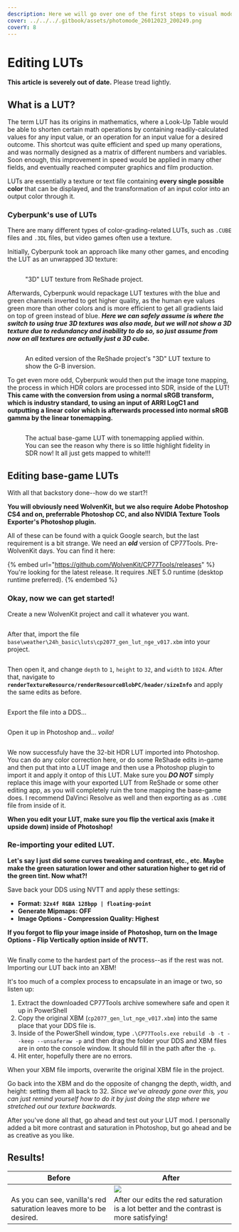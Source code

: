```yaml
---
description: Here we will go over one of the first steps to visual modding, editing LUTs!
cover: ../../../.gitbook/assets/photomode_26012023_200249.png
coverY: 8
---
```


# Editing LUTs


**This article is severely out of date.** Please tread lightly.


## What is a LUT?

The term LUT has its origins in mathematics, where a Look-Up Table would be able to shorten certain math operations by containing readily-calculated values for any input value, or an operation for an input value for a desired outcome. This shortcut was quite efficient and sped up many operations, and was normally designed as a matrix of different numbers and variables. Soon enough, this improvement in speed would be applied in many other fields, and eventually reached computer graphics and film production.

LUTs are essentially a texture or text file containing **every single possible color** that can be displayed, and the transformation of an input color into an output color through it.

### Cyberpunk's use of LUTs

There are many different types of color-grading-related LUTs, such as `.CUBE` files and `.3DL` files, but video games often use a texture.

Initially, Cyberpunk took an approach like many other games, and encoding the LUT as an unwrapped 3D texture:

<figure><img src="../../../.gitbook/assets/image (2) (3).png" alt=""><figcaption><p>"3D" LUT texture from ReShade project.</p></figcaption></figure>

Afterwards, Cyberpunk would repackage LUT textures with the blue and green channels inverted to get higher quality, as the human eye values green more than other colors and is more efficient to get all gradients laid on top of green instead of blue. _**Here we can safely assume is where the switch to using true 3D textures was also made, but we will not show a 3D texture due to redundancy and inability to do so, so just assume from now on all textures are actually just a 3D cube.**_

<figure><img src="../../../.gitbook/assets/lut_gb_inv.png" alt=""><figcaption><p>An edited version of the ReShade project's "3D" LUT texture to show the G-B inversion.</p></figcaption></figure>

To get even more odd, Cyberpunk would then put the image tone mapping, the process in which HDR colors are processed into SDR, inside of the LUT! **This came with the conversion from using a normal sRGB transform, which is industry standard, to using an input of ARRI LogC1 and outputting a linear color which is afterwards processed into normal sRGB gamma by the linear tonemapping.**

<figure><img src="../../../.gitbook/assets/cp2077_gen_lut_nge_v017.png" alt=""><figcaption><p>The actual base-game LUT with tonemapping applied within. You can see the reason why there is so little highlight fidelity in SDR now! It all just gets mapped to white!!!</p></figcaption></figure>

## Editing base-game LUTs

With all that backstory done--how do we start?!

**You will obviously need WolvenKit, but we also require Adobe Photoshop CS4 and on, preferrable Photoshop CC, and also NVIDIA Texture Tools Exporter's Photoshop plugin.**

All of these can be found with a quick Google search, but the last requirement is a bit strange. We need an _**old**_ version of CP77Tools. Pre-WolvenKit days. You can find it here:&#x20;

{% embed url="https://github.com/WolvenKit/CP77Tools/releases" %}
You're looking for the latest release. It requires .NET 5.0 runtime (desktop runtime preferred).
{% endembed %}

### **Okay, now we can get started!**

Create a new WolvenKit project and call it whatever you want.&#x20;

<div align="center">

<figure><img src="../../../.gitbook/assets/create_project.png" alt=""><figcaption></figcaption></figure>

</div>

After that, import the file `base\weather\24h_basic\luts\cp2077_gen_lut_nge_v017.xbm` into your project.

<figure><img src="../../../.gitbook/assets/Untitled-2.png" alt=""><figcaption></figcaption></figure>

Then open it, and change `depth` to `1`, `height` to `32`, and `width` to `1024`. After that, navigate to **`renderTextureResource/renderResourceBlobPC/header/sizeInfo`** and apply the same edits as before.

<figure><img src="../../../.gitbook/assets/apply_edits.png" alt=""><figcaption></figcaption></figure>

Export the file into a DDS...

<figure><img src="../../../.gitbook/assets/export_dds.png" alt=""><figcaption></figcaption></figure>

Open it up in Photoshop and... _voila!_

<figure><img src="../../../.gitbook/assets/Screenshot_20230126_071905.png" alt=""><figcaption></figcaption></figure>

We now successfuly have the 32-bit HDR LUT imported into Photoshop. You can do any color correction here, or do some ReShade edits in-game and then put that into a LUT image and then use a Photoshop plugin to import it and apply it ontop of this LUT. Make sure you _**DO NOT**_ simply replace this image with your exported LUT from ReShade or some other editing app, as you will completely ruin the tone mapping the base-game does. I recommend DaVinci Resolve as well and then exporting as as `.CUBE` file from inside of it.

**When you edit your LUT, make sure you flip the vertical axis (make it upside down) inside of Photoshop!**

### Re-importing your edited LUT.

**Let's say I just did some curves tweaking and contrast, etc., etc. Maybe make the green saturation lower and other saturation higher to get rid of the green tint. Now what?!**

Save back your DDS using NVTT and apply these settings:

* **Format: `32x4f RGBA 128bpp | floating-point`**
* **Generate Mipmaps: OFF**
* **Image Options - Compression Quality: Highest**

**If you forgot to flip your image inside of Photoshop, turn on the Image Options - Flip Vertically option inside of NVTT.**

<figure><img src="../../../.gitbook/assets/image (3) (1).png" alt=""><figcaption></figcaption></figure>

We finally come to the hardest part of the process--as if the rest was not. Importing our LUT back into an XBM!

It's too much of a complex process to encapsulate in an image or two, so listen up:

1. Extract the downloaded CP77Tools archive somewhere safe and open it up in PowerShell
2. Copy the original XBM (`cp2077_gen_lut_nge_v017.xbm`) into the same place that your DDS file is.
3. Inside of the PowerShell window, type `.\CP77Tools.exe rebuild -b -t --keep --unsaferaw -p` and then drag the folder your DDS and XBM files are in onto the console window. It should fill in the path after the `-p`.
4. Hit enter, hopefully there are no errors.

When your XBM file imports, overwrite the original XBM file in the project.

Go back into the XBM and do the opposite of changng the depth, width, and height: setting them all back to 32. _Since we've already gone over this, you can just remind yourself how to do it by just doing the step where we stretched out our texture backwards._

After you've done all that, go ahead and test out your LUT mod. I personally added a bit more contrast and saturation in Photoshop, but go ahead and be as creative as you like.&#x20;

## Results!

| Before                                                                                         | After                                                                                   |
| ---------------------------------------------------------------------------------------------- | --------------------------------------------------------------------------------------- |
| <img src="../../../.gitbook/assets/photomode_26012023_200639.png" alt="" data-size="original"> | ![](../../../.gitbook/assets/photomode\_26012023\_200249.png)                           |
| As you can see, vanilla's red saturation leaves more to be desired.                            | After our edits the red saturation is a lot better and the contrast is more satisfying! |
